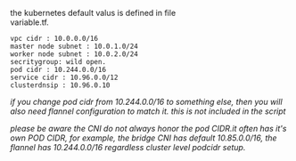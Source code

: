 the kubernetes default valus is defined in file   
variable.tf.   

```
vpc cidr : 10.0.0.0/16
master node subnet : 10.0.1.0/24
worker node subnet : 10.0.2.0/24
secritygroup: wild open. 
pod cidr : 10.244.0.0/16
service cidr : 10.96.0.0/12
clusterdnsip : 10.96.0.10

```
*if you change pod cidr from 10.244.0.0/16 to something else, then you will also need flannel configuration to match it. this is not included in the script*  

*please be aware the CNI do not always honor the pod CIDR.it often has it's own POD CIDR, for example, the bridge CNI has default 10.85.0.0/16, the flannel has 10.244.0.0/16 regardless cluster level podcidr setup.*  



